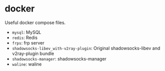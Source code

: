 # docker

Useful docker compose files.

* `mysql`: MySQL
* `redis`: Redis
* `frps`: frp server
* `shadowsocks-libev_with-v2ray-plugin`: Original shadowsocks-libev and v2ray-plugin bundle
* `shadowsocks-manager`: shadowsocks-manager
* `waline`: waline
